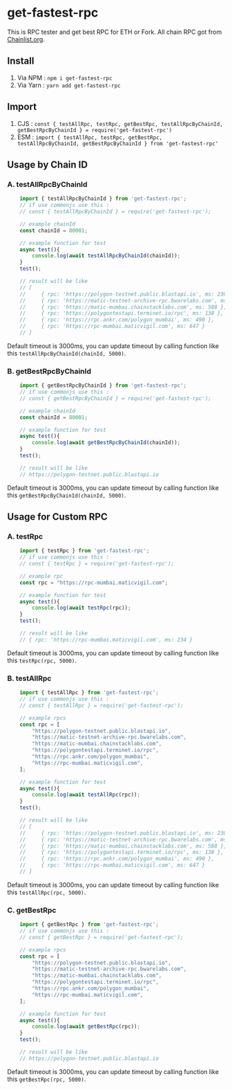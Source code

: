 # get-fastest-rpc
This is RPC tester and get best RPC for ETH or Fork. All chain RPC got from [Chainlist.org](https://chainlist.org/).

## Install
1. Via NPM : `npm i get-fastest-rpc`
2. Via Yarn : `yarn add get-fastest-rpc`

## Import
1. CJS : `const { testAllRpc, testRpc, getBestRpc, testAllRpcByChainId, getBestRpcByChainId } = require('get-fastest-rpc')`
2. ESM : `import { testAllRpc, testRpc, getBestRpc, testAllRpcByChainId, getBestRpcByChainId } from 'get-fastest-rpc'`

## Usage by Chain ID
### A. testAllRpcByChainId
```JavaScript
    import { testAllRpcByChainId } from 'get-fastest-rpc';
    // if use commonjs use this :
    // const { testAllRpcByChainId } = require('get-fastest-rpc');

    // example chainId
    const chainId = 80001;

    // example function for test
    async test(){
        console.log(await testAllRpcByChainId(chainId));
    }
    test();

    // result will be like
    // [
    //     { rpc: 'https://polygon-testnet.public.blastapi.io', ms: 230 },
    //     { rpc: 'https://matic-testnet-archive-rpc.bwarelabs.com', ms: 272 },
    //     { rpc: 'https://matic-mumbai.chainstacklabs.com', ms: 588 },
    //     { rpc: 'https://polygontestapi.terminet.io/rpc', ms: 138 },
    //     { rpc: 'https://rpc.ankr.com/polygon_mumbai', ms: 490 },
    //     { rpc: 'https://rpc-mumbai.maticvigil.com', ms: 647 }
    // ]
```
Default timeout is 3000ms, you can update timeout by calling function like this `testAllRpcByChainId(chainId, 5000)`.

### B. getBestRpcByChainId
```JavaScript
    import { getBestRpcByChainId } from 'get-fastest-rpc';
    // if use commonjs use this :
    // const { getBestRpcByChainId } = require('get-fastest-rpc');

    // example chainId
    const chainId = 80001;

    // example function for test
    async test(){
        console.log(await getBestRpcByChainId(chainId));
    }
    test();

    // result will be like
    // https://polygon-testnet.public.blastapi.io
```
Default timeout is 3000ms, you can update timeout by calling function like this `getBestRpcByChainId(chainId, 5000)`.

## Usage for Custom RPC
### A. testRpc
```JavaScript
    import { testRpc } from 'get-fastest-rpc';
    // if use commonjs use this :
    // const { testRpc } = require('get-fastest-rpc');

    // example rpc
    const rpc = "https://rpc-mumbai.maticvigil.com";

    // example function for test
    async test(){
        console.log(await testRpc(rpc));
    }
    test();

    // result will be like
    // { rpc: 'https://rpc-mumbai.maticvigil.com', ms: 234 }
```
Default timeout is 3000ms, you can update timeout by calling function like this `testRpc(rpc, 5000)`.

### B. testAllRpc
```JavaScript
    import { testAllRpc } from 'get-fastest-rpc';
    // if use commonjs use this :
    // const { testAllRpc } = require('get-fastest-rpc');

    // example rpcs
    const rpc = [
        "https://polygon-testnet.public.blastapi.io",
        "https://matic-testnet-archive-rpc.bwarelabs.com",
        "https://matic-mumbai.chainstacklabs.com",
        "https://polygontestapi.terminet.io/rpc",
        "https://rpc.ankr.com/polygon_mumbai",
        "https://rpc-mumbai.maticvigil.com",
    ];

    // example function for test
    async test(){
        console.log(await testAllRpc(rpc));
    }
    test();

    // result will be like
    // [
    //     { rpc: 'https://polygon-testnet.public.blastapi.io', ms: 230 },
    //     { rpc: 'https://matic-testnet-archive-rpc.bwarelabs.com', ms: 272 },
    //     { rpc: 'https://matic-mumbai.chainstacklabs.com', ms: 588 },
    //     { rpc: 'https://polygontestapi.terminet.io/rpc', ms: 138 },
    //     { rpc: 'https://rpc.ankr.com/polygon_mumbai', ms: 490 },
    //     { rpc: 'https://rpc-mumbai.maticvigil.com', ms: 647 }
    // ]
```
Default timeout is 3000ms, you can update timeout by calling function like this `testAllRpc(rpc, 5000)`.

### C. getBestRpc
```JavaScript
    import { getBestRpc } from 'get-fastest-rpc';
    // if use commonjs use this :
    // const { getBestRpc } = require('get-fastest-rpc');

    // example rpcs
    const rpc = [
        "https://polygon-testnet.public.blastapi.io",
        "https://matic-testnet-archive-rpc.bwarelabs.com",
        "https://matic-mumbai.chainstacklabs.com",
        "https://polygontestapi.terminet.io/rpc",
        "https://rpc.ankr.com/polygon_mumbai",
        "https://rpc-mumbai.maticvigil.com",
    ];

    // example function for test
    async test(){
        console.log(await getBestRpc(rpc));
    }
    test();

    // result will be like
    // https://polygon-testnet.public.blastapi.io
```
Default timeout is 3000ms, you can update timeout by calling function like this `getBestRpc(rpc, 5000)`.